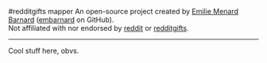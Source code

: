 #redditgifts mapper
An open-source project created by [Emilie Menard Barnard](embarnard.com) \([embarnard](http://embarnard.github.io) on GitHub\).
<br>Not affiliated with nor endorsed by [reddit](reddit.com) or [redditgifts](redditgifts.com).
***
Cool stuff here, obvs.
